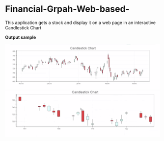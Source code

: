# Financial-Grpah-Web-based-

This application gets a stock and display it on a web page in an interactive Candlestick Chart 

<b> Output sample </b>

![Screenshot](https://github.com/ycberrehouma/Financial-Grpah-Web-based-/blob/master/Output%20Sample%201.png)
![Screenshot](https://github.com/ycberrehouma/Financial-Grpah-Web-based-/blob/master/Output%20Sample%202.png)
